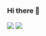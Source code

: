 ### Hi there 👋
  <img align="center" src="https://github-readme-stats.vercel.app/api/top-langs/?username=ypezoa&theme=tokyonight" />
  <img align="center" src="https://github-readme-stats.vercel.app/api?username=ypezoa&theme=dracula" />
<!--
**YPEZOA/ypezoa** is a ✨ _special_ ✨ repository because its `README.md` (this file) appears on your GitHub profile.

Here are some ideas to get you started:

- 🔭 I’m currently working on ...
  <a href="https://github.com/ypezoa/github-readme-stats">
    <img align="center" src="https://github-readme-stats.vercel.app/api/pin/?username=ypezoa&repo=github-readme-stats" />
  </a>
  <a href="https://github.com/ypezoa/convoychat">
    <img align="center" src="https://github-readme-stats.vercel.app/api/pin/?username=ypezoa&repo=convoychat" />
  </a>
- 🌱 I’m currently learning ...
- 👯 I’m looking to collaborate on ...
- 🤔 I’m looking for help with ...
- 💬 Ask me about ...
- 📫 How to reach me: ...
- 😄 Pronouns: ...
- ⚡ Fun fact: ...
-->
